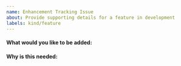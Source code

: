 ```yaml
---
name: Enhancement Tracking Issue
about: Provide supporting details for a feature in development
labels: kind/feature
---
```


#### What would you like to be added:

#### Why is this needed: